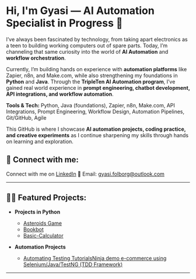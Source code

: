 <h1>Hi, I'm Gyasi — AI Automation Specialist in Progress 🚀</h1>

<p>
I’ve always been fascinated by technology, from taking apart electronics as a teen to building working computers out of spare parts. Today, I’m channeling that same curiosity into the world of <strong>AI Automation</strong> and <strong>workflow orchestration</strong>.  
</p>

<p>
Currently, I’m building hands on experience with <strong>automation platforms</strong> like Zapier, n8n, and Make.com, while also strengthening my foundations in <strong>Python</strong> and <strong>Java</strong>. Through the <strong>TripleTen AI Automation program</strong>, I’ve gained real world experience in <strong>prompt engineering, chatbot development, API integrations, and workflow automation</strong>.  
</p>

<p>
<strong>Tools & Tech:</strong> Python, Java (foundations), Zapier, n8n, Make.com, API Integrations, Prompt Engineering, Workflow Design, Automation Pipelines, Git/GitHub, Agile
</p>

<p>
This GitHub is where I showcase <strong>AI automation projects, coding practice, and creative experiments</strong> as I continue sharpening my skills through hands on learning and exploration.
</p>

<h2>🤳 Connect with me:</h2>
<p>
  Connect with me on <a href="https://www.linkedin.com/in/gyasi-folborg">LinkedIn</a>  
  📧 Email: <a href="mailto:gyasi.folborg@outlook.com">gyasi.folborg@outlook.com</a>  
</p>

---

<h2>👨‍💻 Featured Projects:</h2>

- <b>Projects in Python</b>  
  - [Asteroids Game](https://github.com/Gfolborg/Asteroids-Game)  
  - [Bookbot](https://github.com/Gfolborg/bookbot)  
  - [Basic-Calculator](https://github.com/Gfolborg/Basic-Calculator)  

- <b>Automation Projects</b>  
  - [Automating Testing TutorialsNinja demo e-commerce using Selenium/Java/TestNG (TDD Framework)](https://github.com/Gfolborg/testng-selenium-framework)  

---
